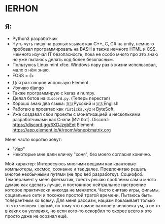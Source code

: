 # IERHON
## Я:
- Python3 разработчик
- Чуть чуть пишу на разных языках как C++, C, C# на unity, немного пробовал программировать на BASH а также немного HTML и CSS. Немного изучал IT безопасность, пока не особо много про это знаю но уже пытаюсь делать код более безопасным.
- Пользуюсь Linux mint xfce. Windows пару раз в жизни использовал, мало о нём знаю.
- FOSS = 👍
- Для разговоров использую Element.
- Изучаю django
- Также программирую с keras и numpy.
- Делал ботов на `discord.py`. (Теперь перестал)
- Хорошо знаю два языка: 🇷🇺Русский и 🇺🇸English
- Работаю в проектах как `risticks.xyz` и ByteSoft.
- Уже создавал свои проекты с монетизацией и несколькими разработчиками как Снэпи (ИИ бот). Discord: https://discord.gg/6XDJzgbEet Element: https://app.element.io/#/room/#snepi:matrix.org

Меня часто коротко зовут:
- "Иер"
- Некоторые мне дали кличку "хоня", без моего согласия конечно.

Мой характер: Интересуюсь многими вещами как квантовые компьютеры, космос, сознание и так далее. Предпочитаю решать многое необычными путями (не про веб разработку). Социофоб. Темперамент у меня флегматик, тоесть решаю проблемы сам и много думаю как сделать лучше, и постоянное нейтральное настроение которое практически никогда не меняется. Часто считаю игры, фильмы, социальные сети и похожее простой тратой времени. Пытаюсь быть толерантным ко всему. Для меня рассизм, нацизм показывает только то что человек глупый, по тому что самое важное у человека ум, а не то в каких он условиях, но если кого-то оскорбил то скорее всего я это просто даже не осознал ещё.
